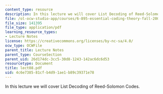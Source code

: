 ```yaml
---
content_type: resource
description: In this lecture we will cover List Decoding of Reed-Solomon Codes.
file: /ol-ocw-studio-app/courses/6-895-essential-coding-theory-fall-2004/4c6e738581cfb4d91ae1b89c39371e78_lect08.pdf
file_size: 141395
file_type: application/pdf
learning_resource_types:
- Lecture Notes
license: https://creativecommons.org/licenses/by-nc-sa/4.0/
ocw_type: OCWFile
parent_title: Lecture Notes
parent_type: CourseSection
parent_uid: 26d174dc-3cc5-30d8-1243-142ac6dc6d53
resourcetype: Document
title: lect08.pdf
uid: 4c6e7385-81cf-b4d9-1ae1-b89c39371e78
---
```

In this lecture we will cover List Decoding of Reed-Solomon Codes.